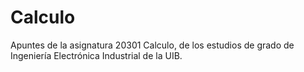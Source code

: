 # Calculo
Apuntes de la asignatura 20301 Calculo, de los estudios de grado de Ingeniería Electrónica Industrial de la UIB.
